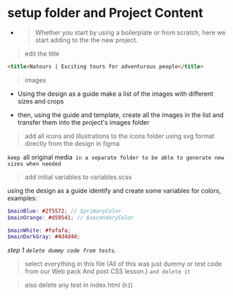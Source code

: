 # setup folder and Project Content

- > Whether you start by using a boilerplate or from scratch, here we start adding to the the new project.

> edit the title

```html
<title>Natours | Exciting tours for adventurous people</title>
```

> images

- Using the design as a guide make a list of the images with different sizes and crops

- then, using the guide and template, create all the images in the list and transfer them into the project's images folder

> add all icons and illustrations to the icons folder using svg format directly from the design in figma

`keep `all original media` in a separate folder to be able to generate new sizes when needed`

> add initial variables to variables.scss

using the design as a guide identify and create some variables for colors, examples:

```scss
$mainBlue: #2f5572; // $primaryColor
$mainOrange: #d59541; // $secondaryColor

$mainWhite: #fafafa;
$mainDarkGray: #4d4d4d;
```

_step 1 `delete dummy code from tests`._

> select everything in this file (All of this was just dummy or test code from our Web pack And post CSS lesson.) `and delete it`

> also delete any test in index.html (`h1`)
